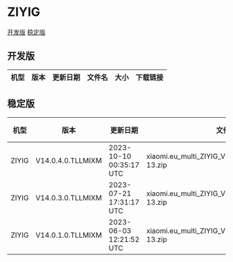 # ZIYIG
[开发版](#开发版)  [稳定版](#稳定版)
## 开发版
| 机型 | 版本 | 更新日期 | 文件名 | 大小 | 下载链接 |
| ---- | ---- | ---- | ---- | ---- | ---- |
## 稳定版
| 机型 | 版本 | 更新日期 | 文件名 | 大小 | 下载链接 |
| ---- | ---- | ---- | ---- | ---- | ---- |
| ZIYIG | V14.0.4.0.TLLMIXM | 2023-10-10 00:35:17 UTC | xiaomi.eu_multi_ZIYIG_V14.0.4.0.TLLMIXM_v14-13.zip | 5.3 GB | [SourceForge](https://sourceforge.net/projects/xiaomi-eu-multilang-miui-roms/files/xiaomi.eu/MIUI-STABLE-RELEASES/MIUIv14/xiaomi.eu_multi_ZIYIG_V14.0.4.0.TLLMIXM_v14-13.zip/download) |
| ZIYIG | V14.0.3.0.TLLMIXM | 2023-07-21 17:31:17 UTC | xiaomi.eu_multi_ZIYIG_V14.0.3.0.TLLMIXM_v14-13.zip | 5.2 GB | [SourceForge](https://sourceforge.net/projects/xiaomi-eu-multilang-miui-roms/files/xiaomi.eu/MIUI-STABLE-RELEASES/MIUIv14/xiaomi.eu_multi_ZIYIG_V14.0.3.0.TLLMIXM_v14-13.zip/download) |
| ZIYIG | V14.0.1.0.TLLMIXM | 2023-06-03 12:21:52 UTC | xiaomi.eu_multi_ZIYIG_V14.0.1.0.TLLMIXM_v14-13.zip | 5.2 GB | [SourceForge](https://sourceforge.net/projects/xiaomi-eu-multilang-miui-roms/files/xiaomi.eu/MIUI-STABLE-RELEASES/MIUIv14/xiaomi.eu_multi_ZIYIG_V14.0.1.0.TLLMIXM_v14-13.zip/download) |
